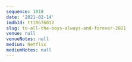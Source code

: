 ```yaml
---
sequence: 1018
date: '2021-02-14'
imdbId: tt10676012
slug: to-all-the-boys-always-and-forever-2021
venue: null
venueNotes: null
medium: Netflix
mediumNotes: null
---
```


